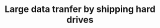 ---
title: "Large data tranfer by shipping hard drives"
description: Large data tranfer by shipping hard drives

parents:
  - title: Storage and Data Management
    url: /guides/data
    class: "guide-nav"
  - title: SCINet File Transfer
    url: /guides/data/transfer
    class: "emph-nav"

fetched: "data-transfer"
order_number: 50
---